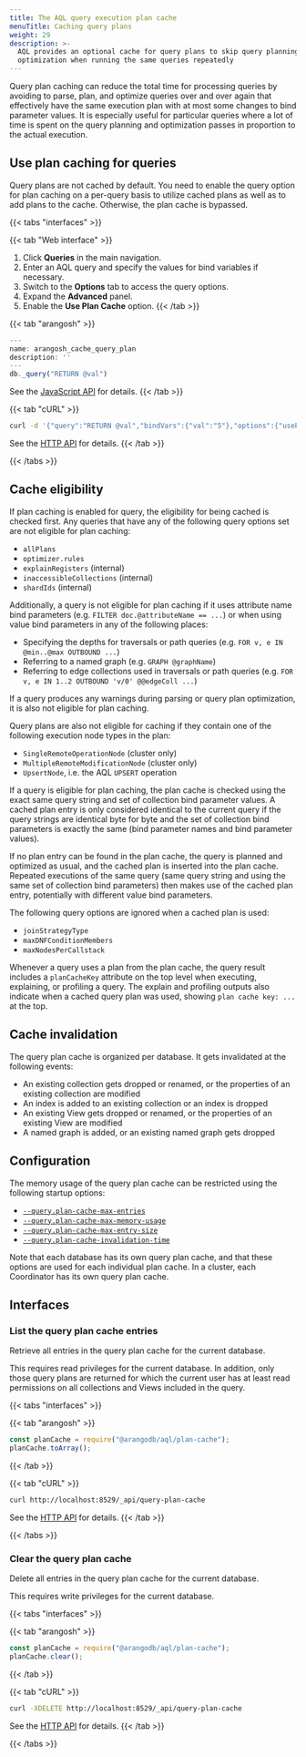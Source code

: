 ```yaml
---
title: The AQL query execution plan cache
menuTitle: Caching query plans
weight: 29
description: >-
  AQL provides an optional cache for query plans to skip query planning and
  optimization when running the same queries repeatedly
---
```

Query plan caching can reduce the total time for processing queries by avoiding
to parse, plan, and optimize queries over and over again that effectively have
the same execution plan with at most some changes to bind parameter values.
It is especially useful for particular queries where a lot of time is spent on
the query planning and optimization passes in proportion to the actual execution.

## Use plan caching for queries

Query plans are not cached by default. You need to enable the query option for
plan caching on a per-query basis to utilize cached plans as well as to add
plans to the cache. Otherwise, the plan cache is bypassed.

{{< tabs "interfaces" >}}

{{< tab "Web interface" >}}
1. Click **Queries** in the main navigation.
2. Enter an AQL query and specify the values for bind variables if necessary.
3. Switch to the **Options** tab to access the query options.
4. Expand the **Advanced** panel.
5. Enable the **Use Plan Cache** option.
{{< /tab >}}

{{< tab "arangosh" >}}
```js
---
name: arangosh_cache_query_plan
description: ''
---
db._query("RETURN @val")
```
See the [JavaScript API](../../develop/javascript-api/@arangodb/db-object.md#db_createcollection-name--properties--type--options)
for details.
{{< /tab >}}

{{< tab "cURL" >}}
```sh
curl -d '{"query":"RETURN @val","bindVars":{"val":"5"},"options":{"usePlanCache":true}}' http://localhost:8529/_db/mydb/_api/cursor
```

See the [HTTP API](../../develop/http-api/queries/aql-query-plan-cache.md) for details. <!-- TODO: link to cursor API or query cache API? -->
{{< /tab >}}

{{< /tabs >}}

## Cache eligibility

<!-- TODO
LIMIT offset/count values must be constant numeric values - only raised if plan caching is on
-->
If plan caching is enabled for query, the eligibility for being cached is checked
first. Any queries that have any of the following query options set are not
eligible for plan caching:

- `allPlans`
- `optimizer.rules`
- `explainRegisters` (internal)
- `inaccessibleCollections` (internal)
- `shardIds` (internal)

Additionally, a query is not eligible for plan caching if it uses attribute 
name bind parameters (e.g. `FILTER doc.@attributeName == ...`) or when using
value bind parameters in any of the following places:
- Specifying the depths for traversals or path queries
  (e.g. `FOR v, e IN @min..@max OUTBOUND ...`)
- Referring to a named graph (e.g. `GRAPH @graphName`)
- Referring to edge collections used in traversals or path queries 
  (e.g. `FOR v, e IN 1..2 OUTBOUND 'v/0' @@edgeColl ...`)

If a query produces any warnings during parsing or query plan optimization,
it is also not eligible for plan caching.

Query plans are also not eligible for caching if they contain one of the
following execution node types in the plan:
- `SingleRemoteOperationNode` (cluster only)
- `MultipleRemoteModificationNode` (cluster only)
- `UpsertNode`, i.e. the AQL `UPSERT` operation

If a query is eligible for plan caching, the plan cache is checked using
the exact same query string and set of collection bind parameter values.
A cached plan entry is only considered identical to the current query if the
query strings are identical byte for byte and the set of collection bind 
parameters is exactly the same (bind parameter names and bind parameter 
values).

If no plan entry can be found in the plan cache, the query is planned and 
optimized as usual, and the cached plan is inserted into the plan cache.
Repeated executions of the same query (same query string and using the same 
set of collection bind parameters) then makes use of the cached plan
entry, potentially with different value bind parameters.

The following query options are ignored when a cached plan is used:
- `joinStrategyType`
- `maxDNFConditionMembers`
- `maxNodesPerCallstack`

Whenever a query uses a plan from the plan cache, the query
result includes a `planCacheKey` attribute on the top level when
executing, explaining, or profiling a query. The explain and profiling
outputs also indicate when a cached query plan was used, showing
`plan cache key: ...` at the top.

## Cache invalidation

The query plan cache is organized per database. It gets invalidated at the
following events:

- An existing collection gets dropped or renamed, or the properties of an
  existing collection are modified
- An index is added to an existing collection or an index is dropped
- An existing View gets dropped or renamed, or the properties of an existing
  View are modified
- A named graph is added, or an existing named graph gets dropped

## Configuration

The memory usage of the query plan cache can be restricted using the following
startup options:

- [`--query.plan-cache-max-entries`](../../components/arangodb-server/options.md#--queryplan-cache-max-entries)
- [`--query.plan-cache-max-memory-usage`](../../components/arangodb-server/options.md#--queryplan-cache-max-memory-usage)
- [`--query.plan-cache-max-entry-size`](../../components/arangodb-server/options.md#--queryplan-cache-max-entry-size)
- [`--query.plan-cache-invalidation-time`](../../components/arangodb-server/options.md#--queryplan-cache-invalidation-time)

Note that each database has its own query plan cache, and that these options
are used for each individual plan cache. In a cluster, each Coordinator has its
own query plan cache.

## Interfaces

### List the query plan cache entries

Retrieve all entries in the query plan cache for the current database.

This requires read privileges for the current database. In addition, only those
query plans are returned for which the current user has at least read permissions
on all collections and Views included in the query.

{{< tabs "interfaces" >}}

{{< tab "arangosh" >}}
```js
const planCache = require("@arangodb/aql/plan-cache");
planCache.toArray();
```
{{< /tab >}}

{{< tab "cURL" >}}
```sh
curl http://localhost:8529/_api/query-plan-cache
```

See the [HTTP API](../../develop/http-api/queries/aql-query-plan-cache.md#list-the-entries-of-the-aql-query-plan-cache)
for details.
{{< /tab >}}

{{< /tabs >}}

### Clear the query plan cache

Delete all entries in the query plan cache for the current database.

This requires write privileges for the current database.

{{< tabs "interfaces" >}}

{{< tab "arangosh" >}}
```js
const planCache = require("@arangodb/aql/plan-cache");
planCache.clear();
```
{{< /tab >}}

{{< tab "cURL" >}}
```sh
curl -XDELETE http://localhost:8529/_api/query-plan-cache
```

See the [HTTP API](../../develop/http-api/queries/aql-query-plan-cache.md#clear-the-aql-query-results-cache)
for details.
{{< /tab >}}

{{< /tabs >}}

